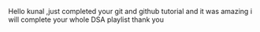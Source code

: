 Hello kunal ,just completed your git and github tutorial and it was amazing 
i will complete your whole DSA playlist 
thank you
